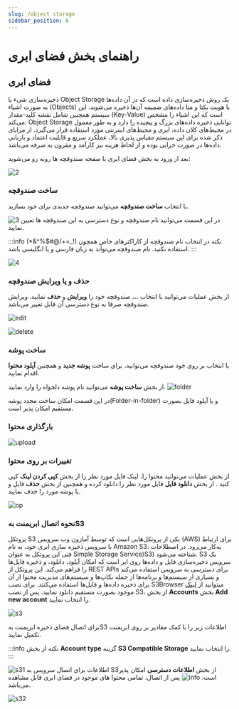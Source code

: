 ```yaml
---
slug: /object storage
sidebar_position: 6
---
```

# راهنمای بخش فضای ابری

## فضای ابری

ذخیره‌سازی شیء یا Object Storage یک روش ذخیره‌سازی داده است که در آن داده‌ها به صورت اشیاء (Objects) با هویت یکتا و متا داده‌های ضمیمه آن‌ها ذخیره می‌شوند. این سیستم همچنین شامل نقشه کلید-مقدار (Key-Value) است که این اشیاء را مشخص می‌کند. Object Storage توانایی ذخیره داده‌های بزرگ و پیچیده را دارد و به طور معمول در محیط‌های کلان داده، ابری و محیط‌های اینترنتی مورد استفاده قرار می‌گیرد. از مزایای ذکر شده برای این سیستم مقیاس پذیری بالا، عملکرد سریع و قابلیت اعتماد و بازیابی داده‌ها در صورت 
خرابی بوده و از لحاظ هزینه نیز کارآمد و مقرون به صرفه می‌باشد.

بعد از ورود به بخش فضای ابری با صفحه صندوقچه ها روبه رو می‌شوید:

![2](/img/objectstorage/2.png)

### ساخت صندوقچه
با انتخاب **ساخت صندوقچه** می‌‌توانید صندوقچه جدیدی برای خود بسازید.

![3](/img/objectstorage/3.png)
در این قسمت می‌توانید نام صندوقچه و نوع دسترسی به این صندوقچه ها تعیین نمایید.

:::info نکته
در انتخاب نام صندوقچه از کاراکترهای خاص همچون (!_=+/@#$%^&*) استفاده نکنید. نام صندوقچه می‌تواند به زبان فارسی و یا انگلیسی باشد.
:::

![4](/img/objectstorage/4.png)

### حذف و یا ویرایش صندوقچه

از بخش عملیات می‌توانید با انتخاب  **...**   صندوقچه خود را **ویرایش**  و **حذف**  نمایید.
ویرایش صندوقچه صرفا به نوع دسترسی آن قابل تغییر می‌باشد.

![edit](/img/objectstorage/edit.png)

![delete](/img/objectstorage/delete.png)
### ساخت پوشه
با انتخاب بر روی خود صندوقچه می‌توانید، برای ساخت **پوشه جدید** و همچنین **آپلود محتوا** اقدام نمایید.

از بخش **ساخت پوشه** می‌توانید نام پوشه دلخواه را وارد نمایید.
![folder](/img/objectstorage/folder.png)

در این قسمت امکان ساخت مجدد پوشه(Folder-in-folder) و یا آپلود فایل بصورت مستقیم امکان پذیر است.
### بارگذاری محتوا

![upload](/img/objectstorage/upload.png)

### تغییرات بر روی محتوا
از بخش عملیات می‌توانید محتوا را، لینک فایل مورد نظر را از بخش  **کپی کردن لینک** کپی کنید  .
از بخش **دانلود فایل** فایل مورد نظر را دانلود کرده و همچنین از بخش **حذف**  فایل و یا پوشه مورد را حذف نمایید.

![op](/img/objectstorage/op.png)

 ### نحوه اتصال ابریمنت بهS3

پروتکل S3 یکی از پروتکل‌هایی است که توسط آمازون وب سرویس (AWS) برای ارتباط با سرویس ذخیره سازی ابری خود، به نام Amazon S3، به‌کار می‌رود. 
در اصطلاحات فنی این پروتکل به عنوان Simple Storage Service)S3) شناخته می‌شود. S3 یک سرویس ذخیره‌سازی فایل و داده‌ها روی ابر است که امکان آپلود، دانلود، و ذخیره فایل‌ها را فراهم می‌کند. این پروتکل از REST APIs برای دسترسی به سرویس استفاده می‌کند و بسیاری از سیستم‌ها و برنامه‌ها از جمله بکاپ‌ها و سیستم‌های مدیریت محتوا از آن برای ذخیره داده‌ها و فایل‌ها استفاده می‌کنند.
برای نصب S3Browser میتوانید از [لینک](https://s3browser.com/download/s3browser-11-7-5.exe) موجود بصورت مستقیم دانلود نمایید.
پس از نصب S3، از بخش **Accounts** بخش **Add new account**  را انتخاب نمایید.


![s3](/img/objectstorage/s3.png)

برای اتصال فضای ذخیره ابریمنت بهS3 اطلاعات زیر را با کمک مقادیر بر روی ابریمنت تکمیل نمایید.


:::info نکته
از بخش **Account type**  گزینه **S3 Compatible Storage** را انتخاب نمایید.
:::

![s31](/img/objectstorage/s31.png)
اطلاعات برای اتصال سرویس به S3از بخش **اطلاعات دسترسی** امکان پذیر است.
![info](/img/objectstorage/info.png)
پس از اتصال، تمامی محتوا های موجود در فضای ابری قابل مشاهده می‌باشد.

![s32](/img/objectstorage/s32.png)


